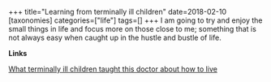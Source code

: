 +++
title="Learning from terminally ill children"
date=2018-02-10
[taxonomies]
categories=["life"]
tags=[]
+++
I am going to try and enjoy the small things in life and focus more on those close to me; something that is not always easy when caught up in the hustle and bustle of life.
<!-- more -->

__Links__

[What terminally ill children taught this doctor about how to live](https://www.theguardian.com/society/2018/feb/09/pets-laughter-and-kindness-lessons-on-life-from-terminally-ill-children)
